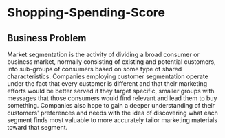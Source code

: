 # Shopping-Spending-Score

## Business Problem
Market segmentation is the activity of dividing a broad consumer or business market, normally consisting of existing and potential customers, into sub-groups of consumers based on some type of shared characteristics.
Companies employing customer segmentation operate under the fact that every customer is different and that their marketing efforts would be better served if they target specific, smaller groups with messages that those consumers would find relevant and lead them to buy something. Companies also hope to gain a deeper understanding of their customers' preferences and needs with the idea of discovering what each segment finds most valuable to more accurately tailor marketing materials toward that segment.
